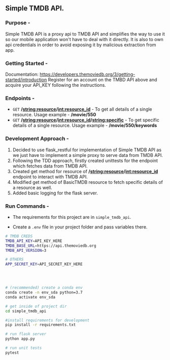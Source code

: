 ## Simple TMDB API.

### Purpose -
Simple TMDB API is a proxy api to TMDB API and simplifies the way to use it so our mobile application won't have to deal with it directly. It is also to own api credentials in order to avoid exposing it by malicious extraction from app.

### Getting Started -
Documentation: https://developers.themoviedb.org/3/getting-started/introduction
Register for an account on the TMBD API above and acquire your API_KEY following the instructions.

### Endpoints -

- `GET` **/<string:resource>/<int:resource_id>** - To get all details of a single resource. Usage example - **/movie/550**
- `GET` **/<string:resource>/<int:resource_id>/<string:specific>** - To get specific details of a single resource. Usage example - **/movie/550/keywords**

### Development Approach - 
1. Decided to use flask_restful for implementation of Simple TMDB API as we just have to implement a simple proxy to serve data from TMDB API.
2. Following the TDD approach, firstly created unittests for the endpoint which fetches data from TMDB API.
3. Created get method for resource of **/<string:resource>/<int:resource_id>** endpoint to interact with TMDB API.
4. Modified get method of BasicTMDB resource to fetch specific details of a resource as well.
5. Added basic logging for the flask server.


### Run Commands - 

- The requirements for this project are in `simple_tmdb_api`. 

- Create a `.env` file in your project folder and pass variables there.

```bash
# TMDB CREDS
TMDB_API_KEY=API_KEY_HERE
TMDB_BASE_URL=https://api.themoviedb.org
TMDB_API_VERSION=3

# OTHERS
APP_SECRET_KEY=API_SECRET_KEY_HERE
```

<br>

```bash

# (recommended) create a conda env
conda create -n env_sda python=3.7
conda activate env_sda

# get inside of project dir
cd simple_tmdb_api

#install requirements for development
pip install -r requirements.txt

# run flask server
python app.py

# run unit tests
pytest

```
